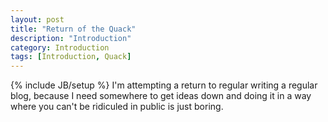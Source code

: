```yaml
---
layout: post
title: "Return of the Quack"
description: "Introduction"
category: Introduction
tags: [Introduction, Quack]
---
```

{% include JB/setup %}
I'm attempting a return to regular writing a regular blog, because I need somewhere to get ideas down and doing it in a way where you can't be ridiculed in public is just boring.